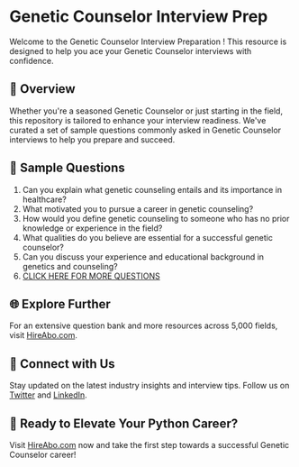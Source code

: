 # Genetic Counselor Interview Prep

Welcome to the Genetic Counselor Interview Preparation ! This resource is designed to help you ace your Genetic Counselor interviews with confidence.

## 🚀 Overview

Whether you're a seasoned Genetic Counselor or just starting in the field, this repository is tailored to enhance your interview readiness. We've curated a set of sample questions commonly asked in Genetic Counselor interviews to help you prepare and succeed.

## 📝 Sample Questions

1. Can you explain what genetic counseling entails and its importance in healthcare?
2. What motivated you to pursue a career in genetic counseling?
3. How would you define genetic counseling to someone who has no prior knowledge or experience in the field?
4. What qualities do you believe are essential for a successful genetic counselor?
5. Can you discuss your experience and educational background in genetics and counseling?
6. [CLICK HERE FOR MORE QUESTIONS](https://hireabo.com/job/13_1_12/Genetic%20Counselor)

## 🌐 Explore Further

For an extensive question bank and more resources across 5,000 fields, visit [HireAbo.com](https://www.hireabo.com).

## 📱 Connect with Us

Stay updated on the latest industry insights and interview tips. Follow us on [Twitter](https://twitter.com/hireabo) and [LinkedIn](https://www.linkedin.com/in/hire-abo-3609972a8/).

## 🚀 Ready to Elevate Your Python Career?

Visit [HireAbo.com](https://www.hireabo.com) now and take the first step towards a successful Genetic Counselor career!